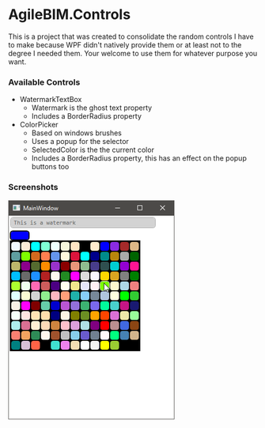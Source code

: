 # AgileBIM.Controls
This is a project that was created to consolidate the random controls I have to make because WPF didn't natively provide them or at least not to the degree I needed them. Your welcome to use them for whatever purpose you want.

### Available Controls

- WatermarkTextBox
  - Watermark is the ghost text property
  - Includes a BorderRadius property
- ColorPicker 
  - Based on windows brushes
  - Uses a popup for the selector
  - SelectedColor is the the current color
  - Includes a BorderRadius property, this has an effect on the popup buttons too


### Screenshots

![](images/controls1.png)
